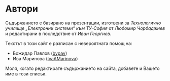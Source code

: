 # Автори

Съдържанието е базирано на презентации, изготвени за _Технологично училище „Електронни системи“ към ТУ-София_ от _Любомир Чорбаджиев_ и редактирани в последствие от _Иван Георгиев_.

Текстът в този сайт е разписан с невероятната помощ на:

- Божидар Павлов ([bvpav](https://github.com/bvpav))
- Ива Маринова ([IvaAMarinova](https://github.com/IvaAMarinova))
<!-- Като че ли.. този списък не е пълен? -->

Моля, когато редактирате съдържанието на сайта, добавете и Вашето име в този списък.
